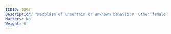 ```yaml
---
ICD10: D397
Description: "Neoplasm of uncertain or unknown behaviour: Other female genital organs"
Matters: No
Weight: 0
---
```


